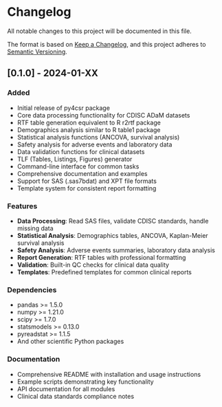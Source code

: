 # Changelog

All notable changes to this project will be documented in this file.

The format is based on [Keep a Changelog](https://keepachangelog.com/en/1.0.0/),
and this project adheres to [Semantic Versioning](https://semver.org/spec/v2.0.0.html).

## [0.1.0] - 2024-01-XX

### Added
- Initial release of py4csr package
- Core data processing functionality for CDISC ADaM datasets
- RTF table generation equivalent to R r2rtf package
- Demographics analysis similar to R table1 package
- Statistical analysis functions (ANCOVA, survival analysis)
- Safety analysis for adverse events and laboratory data
- Data validation functions for clinical datasets
- TLF (Tables, Listings, Figures) generator
- Command-line interface for common tasks
- Comprehensive documentation and examples
- Support for SAS (.sas7bdat) and XPT file formats
- Template system for consistent report formatting

### Features
- **Data Processing**: Read SAS files, validate CDISC standards, handle missing data
- **Statistical Analysis**: Demographics tables, ANCOVA, Kaplan-Meier survival analysis
- **Safety Analysis**: Adverse events summaries, laboratory data analysis
- **Report Generation**: RTF tables with professional formatting
- **Validation**: Built-in QC checks for clinical data quality
- **Templates**: Predefined templates for common clinical reports

### Dependencies
- pandas >= 1.5.0
- numpy >= 1.21.0
- scipy >= 1.7.0
- statsmodels >= 0.13.0
- pyreadstat >= 1.1.5
- And other scientific Python packages

### Documentation
- Comprehensive README with installation and usage instructions
- Example scripts demonstrating key functionality
- API documentation for all modules
- Clinical data standards compliance notes 